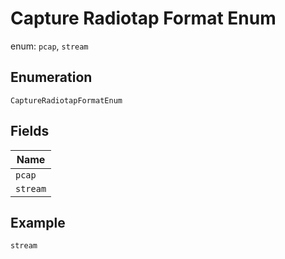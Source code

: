 
# Capture Radiotap Format Enum

enum: `pcap`, `stream`

## Enumeration

`CaptureRadiotapFormatEnum`

## Fields

| Name |
|  --- |
| `pcap` |
| `stream` |

## Example

```
stream
```


